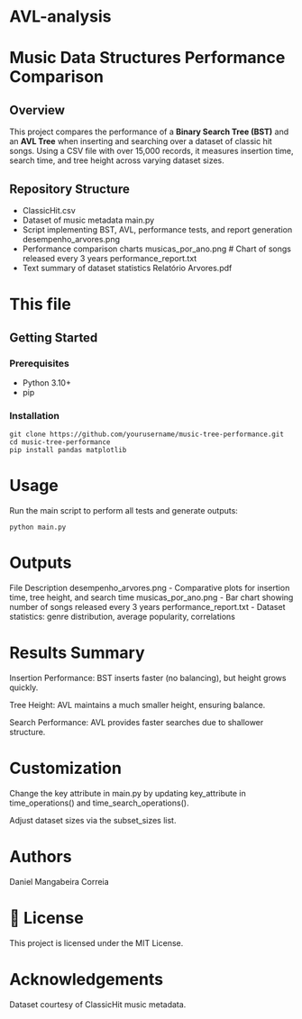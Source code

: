 # AVL-analysis

# Music Data Structures Performance Comparison

## Overview

This project compares the performance of a **Binary Search Tree (BST)** and an **AVL Tree** when inserting and searching over a dataset of classic hit songs. Using a CSV file with over 15,000 records, it measures insertion time, search time, and tree height across varying dataset sizes.

## Repository Structure

- ClassicHit.csv 
- Dataset of music metadata main.py 
- Script implementing BST, AVL, performance tests, and report generation desempenho_arvores.png 
- Performance comparison charts musicas_por_ano.png # Chart of songs released every 3 years performance_report.txt 
- Text summary of dataset statistics Relatório Arvores.pdf 



# This file


## Getting Started

### Prerequisites

- Python 3.10+
- pip

### Installation

```
git clone https://github.com/yourusername/music-tree-performance.git
cd music-tree-performance
pip install pandas matplotlib
```

# Usage
Run the main script to perform all tests and generate outputs:

``` python main.py ```


# Outputs
File	Description
desempenho_arvores.png - Comparative plots for insertion time, tree height, and search time
musicas_por_ano.png	- Bar chart showing number of songs released every 3 years
performance_report.txt	- Dataset statistics: genre distribution, average popularity, correlations


# Results Summary
Insertion Performance: BST inserts faster (no balancing), but height grows quickly.

Tree Height: AVL maintains a much smaller height, ensuring balance.

Search Performance: AVL provides faster searches due to shallower structure.

# Customization
Change the key attribute in main.py by updating key_attribute in time_operations() and time_search_operations().

Adjust dataset sizes via the subset_sizes list.

# Authors
Daniel Mangabeira Correia


# 📄 License
This project is licensed under the MIT License.

#  Acknowledgements
Dataset courtesy of ClassicHit music metadata.
